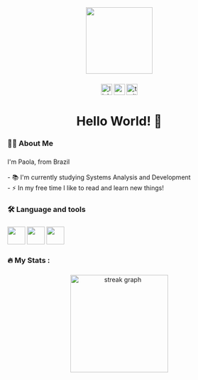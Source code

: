 <div align="center">
  <img height="150" src="https://media.giphy.com/media/M9gbBd9nbDrOTu1Mqx/giphy.gif"  />
</div>

###

<div align="center">
  <img src="https://img.shields.io/static/v1?message=LinkedIn&logo=linkedin&label=&color=0077B5&logoColor=white&labelColor=&style=for-the-badge" height="25" alt="linkedin logo"  />
  <img src="https://img.shields.io/static/v1?message=Youtube&logo=youtube&label=&color=FF0000&logoColor=white&labelColor=&style=for-the-badge" height="25" alt="youtube logo"  />
  <img src="https://img.shields.io/static/v1?message=Twitter&logo=twitter&label=&color=1DA1F2&logoColor=white&labelColor=&style=for-the-badge" height="25" alt="twitter logo"  />
</div>

###

<h1 align="center"> Hello World! 👋</h1>

###

<h3 align="left">👩‍💻  About Me</h3>

###

<p align="left"> I'm Paola, from Brazil <br><br>- 📚 I'm currently studying Systems Analysis and Development <br>- ⚡ In my free time I like to read and learn new things! </p>

###

<h3 align="left">🛠 Language and tools</h3>

###

<div align="left">
  
  <img src="https://cdn.jsdelivr.net/gh/devicons/devicon@latest/icons/canva/aarch64-original.svg" height="40" />
  
  <img src="https://cdn.jsdelivr.net/gh/devicons/devicon@latest/icons/aarch64/aarch64-original.svg" height="40" />

  <img src="https://cdn.jsdelivr.net/gh/devicons/devicon@latest/icons/aarch64/aarch64-original.svg" height="40" />
          
          

</div>

###

<h3 align="left">🔥   My Stats :</h3>

###

<div align="center">
  <img src="https://streak-stats.demolab.com?user=loladevbr&locale=en&mode=daily&theme=dark&hide_border=false&border_radius=5&order=3" height="220" alt="streak graph"  />
</div>

###
